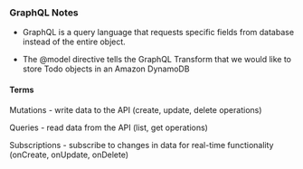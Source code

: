 ### GraphQL Notes

 - GraphQL is a query language that requests specific fields from database instead of the entire object.

 - The @model directive tells the GraphQL Transform that we would like to store Todo objects in an Amazon DynamoDB
#### Terms

Mutations - write data to the API (create, update, delete operations)

Queries - read data from the API (list, get operations)

Subscriptions - subscribe to changes in data for real-time functionality (onCreate, onUpdate, onDelete)
